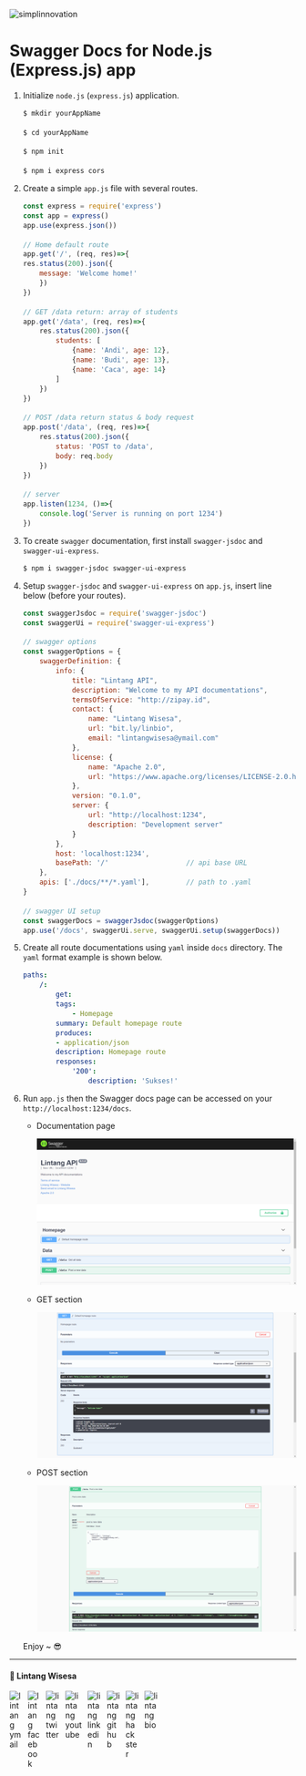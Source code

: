 
![simplinnovation](https://4.bp.blogspot.com/-f7YxPyqHAzY/WJ6VnkvE0SI/AAAAAAAADTQ/0tDQPTrVrtMAFT-q-1-3ktUQT5Il9FGdQCLcB/s350/simpLINnovation1a.png)

# Swagger Docs for Node.js (Express.js) app

1. Initialize ```node.js``` (```express.js```) application.

    ```bash
    $ mkdir yourAppName

    $ cd yourAppName
    
    $ npm init

    $ npm i express cors
    ```

2. Create a simple ```app.js``` file with several routes.

    ```javascript
    const express = require('express')
    const app = express()
    app.use(express.json())

    // Home default route
    app.get('/', (req, res)=>{
    res.status(200).json({
        message: 'Welcome home!'
        })
    })

    // GET /data return: array of students
    app.get('/data', (req, res)=>{
        res.status(200).json({
            students: [
                {name: 'Andi', age: 12},
                {name: 'Budi', age: 13},
                {name: 'Caca', age: 14}
            ]
        })
    })

    // POST /data return status & body request
    app.post('/data', (req, res)=>{
        res.status(200).json({
            status: 'POST to /data',
            body: req.body
        })
    })

    // server
    app.listen(1234, ()=>{
        console.log('Server is running on port 1234')
    })
    ```

3. To create ```swagger``` documentation, first install ```swagger-jsdoc``` and ```swagger-ui-express```.

    ```bash
    $ npm i swagger-jsdoc swagger-ui-express
    ```

4. Setup ```swagger-jsdoc``` and ```swagger-ui-express``` on ```app.js```, insert line below (before your routes).

    ```javascript
    const swaggerJsdoc = require('swagger-jsdoc')
    const swaggerUi = require('swagger-ui-express')

    // swagger options
    const swaggerOptions = {
        swaggerDefinition: {
            info: {
                title: "Lintang API",
                description: "Welcome to my API documentations",
                termsOfService: "http://zipay.id",
                contact: {
                    name: "Lintang Wisesa",
                    url: "bit.ly/linbio",
                    email: "lintangwisesa@ymail.com"
                },
                license: {
                    name: "Apache 2.0",
                    url: "https://www.apache.org/licenses/LICENSE-2.0.html"
                },
                version: "0.1.0",
                server: {
                    url: "http://localhost:1234",
                    description: "Development server"
                }
            },
            host: 'localhost:1234',
            basePath: '/'                   // api base URL
        },
        apis: ['./docs/**/*.yaml'],         // path to .yaml
    }

    // swagger UI setup
    const swaggerDocs = swaggerJsdoc(swaggerOptions)
    app.use('/docs', swaggerUi.serve, swaggerUi.setup(swaggerDocs))
    ```

5. Create all route documentations using ```yaml``` inside ```docs``` directory. The ```yaml``` format example is shown below.

    ```yaml
    paths:
        /:
            get:
            tags:
                - Homepage
            summary: Default homepage route
            produces:
            - application/json
            description: Homepage route
            responses:
                '200':
                    description: 'Sukses!'
    ```

6. Run ```app.js``` then the Swagger docs page can be accessed on your ```http://localhost:1234/docs```.

    - Documentation page

        ![a](./img/a.png)

    - GET section

        ![b](./img/b.png)

    - POST section

        ![c](./img/c.png)

    Enjoy ~ 😎

<hr>

#### 🍔 Lintang Wisesa

<a href="mailto: lintangwisesa@ymail.com">
  <img align="left" style="margin-right:10px" alt="lintang ymail" width="22px" src="https://camo.githubusercontent.com/b6e5ff081d7552ec05656de193794847e14d47ad/68747470733a2f2f732e79696d672e636f6d2f63762f61706976322f6d79632f6d61696c2f4d61696c5f694f535f6170705f69636f6e2e706e67" />
</a>

<a href="https://web.facebook.com/lintangbagus/">
  <img align="left" style="margin-right:10px" alt="lintang facebook" width="22px" src="https://camo.githubusercontent.com/a461898d72dd9f4c8c526dfcca9dfdc8a8c69605/68747470733a2f2f75706c6f61642e77696b696d656469612e6f72672f77696b6970656469612f636f6d6d6f6e732f7468756d622f352f35312f46616365626f6f6b5f665f6c6f676f5f253238323031392532392e7376672f3130323470782d46616365626f6f6b5f665f6c6f676f5f253238323031392532392e7376672e706e67" />
</a>

<a href="https://twitter.com/Lintang_Wisesa">
  <img style="margin-right:10px" align="left" alt="lintang twitter" width="24px" src="https://camo.githubusercontent.com/b6943877f3d8a1269974b9f820388403ee2b1978/68747470733a2f2f332e62702e626c6f6773706f742e636f6d2f2d4e786f754d6d7a32624f592f54385f61633937636573492f41414141414141414767302f65337659315f62646e62452f73313630302f547769747465722b6c6f676f2b323031322e706e67" />
</a>

<a href="https://www.youtube.com/user/lintangbagus">
  <img style="margin-right:10px" align="left" alt="lintang youtube" width="29px" src="https://camo.githubusercontent.com/5b55cea011025699edf565f0eb25a6acc4e3e6a4/68747470733a2f2f6c68332e676f6f676c6575736572636f6e74656e742e636f6d2f70726f78792f4852635f6c617a7378637338416f626f44315f5368527750326b3157514165454b5455556d325946716663586853336d386b6a6b4f4e6a6e4e7447786563545a584b4648584b526475675872305a78447659664469577a50434d5343466953495a72475a6b564f72563256664f46302d4a4255" />
</a>

<a href="https://www.linkedin.com/in/lintangwisesa/">
  <img style="margin-right:10px" align="left" alt="lintang linkedin" width="24px" src="https://camo.githubusercontent.com/0d70d8c72e2f45755511d6799489dc49d0e325f0/68747470733a2f2f692e70696e696d672e636f6d2f6f726967696e616c732f63652f30392f33632f63653039336337323134616433353762623636356366643266363661386236622e706e67" />
</a>

<a href="https://github.com/LintangWisesa">
  <img style="margin-right:10px" align="left" alt="lintang github" width="23px" src="https://camo.githubusercontent.com/11406e7ae7d4716fcc586cddf450451576d71bef/68747470733a2f2f696d6167652e666c617469636f6e2e636f6d2f69636f6e732f7376672f32352f32353233312e737667" />
</a>

<a href="https://www.hackster.io/lintangwisesa">
  <img style="margin-right:10px" align="left" alt="lintang hackster" width="23px" src="https://user-images.githubusercontent.com/10383395/49821324-358fa080-fda0-11e8-8b00-def2a67fc598.png" />
</a>

<a href="https://lintangwisesa.github.io/me/">
  <img style="margin-right:10px" align="left" alt="lintang bio" width="24px" src="https://avatars2.githubusercontent.com/u/30064213?s=460&u=6640a1c3d5c1892283e1c273006755de8d32fa59&v=4" />
</a>